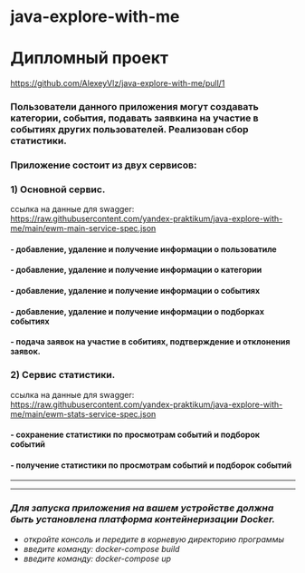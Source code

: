 # java-explore-with-me
# Дипломный проект
https://github.com/AlexeyVlz/java-explore-with-me/pull/1


### Пользователи данного приложения могут создавать категории, события, подавать заявкина на участие в событиях других пользователей. Реализован сбор статистики. 

### Приложение состоит из двух сервисов:
### 1) Основной сервис. 
ссылка на данные для swagger: https://raw.githubusercontent.com/yandex-praktikum/java-explore-with-me/main/ewm-main-service-spec.json

#### - добавление, удаление и получение информации о пользоватиле
#### - добавление, удаление и получение информации о категории
#### - добавление, удаление и получение информации о событиях
#### - добавление, удаление и получение информации о подборках событиях
#### - подача заявок на участие в собитиях, подтверждение и отклонения заявок.


### 2) Сервис статистики. 
ссылка на данные для swagger: https://raw.githubusercontent.com/yandex-praktikum/java-explore-with-me/main/ewm-stats-service-spec.json

#### - сохранение статистики по просмотрам событий и подборок событий
#### - получение статистики по просмотрам событий и подборок событий

******************************************************************************************************
******************************************************************************************************

### *Для запуска приложения на вашем устройстве должна быть установлена платформа контейнеризации Docker.*
- *откройте консоль и передите в корневую директорию программы*
- *введите команду: docker-compose build*
- *введите команду: docker-compose up*
